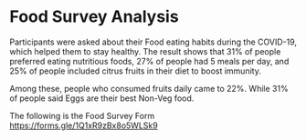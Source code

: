 # Food Survey Analysis 
Participants were asked about their Food eating habits during the COVID-19, which helped them to stay healthy.
The result shows that 31% of people preferred eating nutritious foods, 27% of people had 5 meals per day, and 25% of people included citrus fruits in their diet to boost immunity. 

Among these, people who consumed fruits daily came to 22%. While 31% of people said Eggs are their best Non-Veg food.


The following is the Food Survey Form https://forms.gle/1Q1xR9zBx8o5WLSk9
